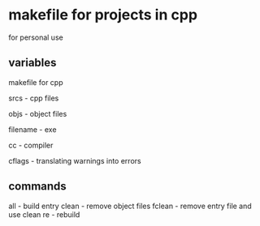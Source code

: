 # makefile for projects in cpp

for personal use

## variables

makefile for cpp

srcs - cpp files

objs - object files

filename - exe

cc - compiler

cflags - translating warnings into errors

## commands

all - build entry
clean - remove object files
fclean - remove entry file and use clean
re - rebuild